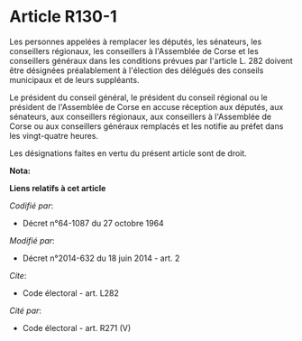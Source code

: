# Article R130-1

Les personnes appelées à remplacer les députés, les sénateurs, les conseillers régionaux, les conseillers à l'Assemblée de
Corse et les conseillers généraux dans les conditions prévues par l'article L. 282 doivent être désignées préalablement à
l'élection des délégués des conseils municipaux et de leurs suppléants. 

Le président du conseil général, le président du conseil régional ou le président de l'Assemblée de Corse en accuse réception
aux députés, aux sénateurs, aux conseillers régionaux, aux conseillers à l'Assemblée de Corse ou aux conseillers généraux
remplacés et les notifie au préfet dans les vingt-quatre heures. 

Les désignations faites en vertu du présent article sont de droit.

**Nota:**



**Liens relatifs à cet article**

_Codifié par_:

  - Décret n°64-1087 du 27 octobre 1964

_Modifié par_:

  - Décret n°2014-632 du 18 juin 2014 - art. 2

_Cite_:

  - Code électoral - art. L282

_Cité par_:

  - Code électoral - art. R271 (V)
